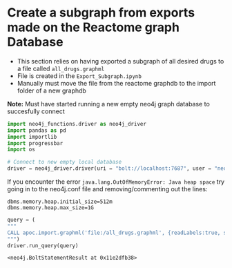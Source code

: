 # Create a subgraph from exports made on the Reactome graph Database
- This section relies on having exported a subgraph of all desired drugs to a file called `all_drugs.graphml`
- File is created in the `Export_Subgraph.ipynb`
- Manually must move the file from the reactome graphdb to the import folder of a new graphdb


__Note:__ Must have started running a new empty neo4j graph database to succesfully connect


```python
import neo4j_functions.driver as neo4j_driver
import pandas as pd
import importlib
import progressbar
import os
```


```python
# Connect to new empty local database
driver = neo4j_driver.driver(uri = "bolt://localhost:7687", user = "neo4j", password = "subgraph1234")
```

If you encounter the error `java.lang.OutOfMemoryError: Java heap space` try going in to the neo4j.conf file and removing/commenting out the lines:
```
dbms.memory.heap.initial_size=512m
dbms.memory.heap.max_size=1G
```


```python
query = (
"""
CALL apoc.import.graphml('file:/all_drugs.graphml', {readLabels:true, storeNodeIds:true});
""")
driver.run_query(query)

```




    <neo4j.BoltStatementResult at 0x11e2dfb38>




```python

```
